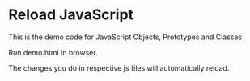 # Reload JavaScript
This is the demo code for JavaScript Objects, Prototypes and Classes

Run demo.html in browser.

The changes you do in respective js files will automatically reload.